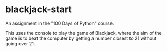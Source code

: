 # blackjack-start
An assignment in the "100 Days of Python" course. 

This uses the console to play the game of Blackjack, where the aim of the game is to beat the computer 
by getting a number closest to 21 without going over 21. 
